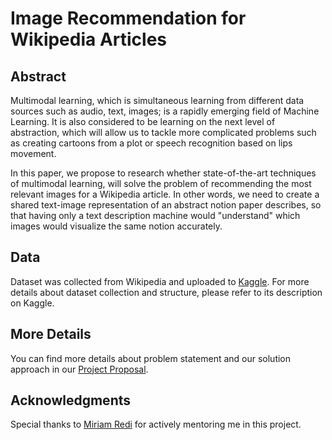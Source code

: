 # Image Recommendation for Wikipedia Articles
## Abstract
Multimodal learning, which is simultaneous learning from different data sources such as audio, text, images; is a rapidly emerging field of Machine Learning. It is also considered to be learning on the next level of abstraction, which will allow us to tackle more complicated problems such as creating cartoons from a plot or speech recognition based on lips movement. 

In this paper, we propose to research whether state-of-the-art techniques of multimodal learning, will solve the problem of recommending the most relevant images for a Wikipedia article. In other words, we need to create a shared text-image representation of an abstract notion paper describes, so that having only a text description machine would "understand" which images would visualize the same notion accurately. 
## Data
Dataset was collected from Wikipedia and uploaded to [Kaggle](https://www.kaggle.com/jacksoncrow/wiki-articles-multimodal). For more details about dataset collection and structure, please refer to its description on Kaggle.
## More Details
You can find more details about problem statement and our solution approach in our [Project Proposal](https://github.com/OlehOnyshchak/WikiImageRecommendation/blob/master/Papers/Project_Proposal/paper.pdf).
## Acknowledgments
Special thanks to [Miriam Redi](http://www.visionresearchwitch.com/) for actively mentoring me in this project.

